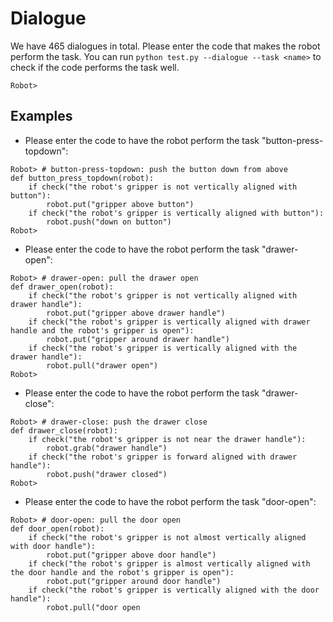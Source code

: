 

# Dialogue

We have 465 dialogues in total. Please enter the code that makes the robot perform the task. You can run `python test.py --dialogue --task <name>` to check if the code performs the task well.

```
Robot>
```

## Examples

- Please enter the code to have the robot perform the task "button-press-topdown":

```
Robot> # button-press-topdown: push the button down from above
def button_press_topdown(robot):
    if check("the robot's gripper is not vertically aligned with button"):
        robot.put("gripper above button")
    if check("the robot's gripper is vertically aligned with button"):
        robot.push("down on button")
Robot> 
```

- Please enter the code to have the robot perform the task "drawer-open":

```
Robot> # drawer-open: pull the drawer open
def drawer_open(robot):
    if check("the robot's gripper is not vertically aligned with drawer handle"):
        robot.put("gripper above drawer handle")
    if check("the robot's gripper is vertically aligned with drawer handle and the robot's gripper is open"):
        robot.put("gripper around drawer handle")
    if check("the robot's gripper is vertically aligned with the drawer handle"):
        robot.pull("drawer open")
Robot> 
```

- Please enter the code to have the robot perform the task "drawer-close":

```
Robot> # drawer-close: push the drawer close
def drawer_close(robot):
    if check("the robot's gripper is not near the drawer handle"):
        robot.grab("drawer handle")
    if check("the robot's gripper is forward aligned with drawer handle"):
        robot.push("drawer closed")
Robot> 
```

- Please enter the code to have the robot perform the task "door-open":

```
Robot> # door-open: pull the door open
def door_open(robot):
    if check("the robot's gripper is not almost vertically aligned with door handle"):
        robot.put("gripper above door handle")
    if check("the robot's gripper is almost vertically aligned with the door handle and the robot's gripper is open"):
        robot.put("gripper around door handle")
    if check("the robot's gripper is vertically aligned with the door handle"):
        robot.pull("door open